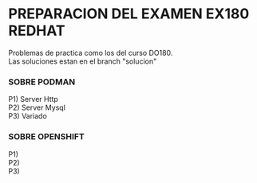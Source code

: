 # PREPARACION DEL EXAMEN EX180 REDHAT
Problemas de practica como los del curso DO180.  
Las soluciones estan en el branch "solucion"  

### SOBRE PODMAN  
P1) Server Http  
P2) Server Mysql  
P3) Variado  

### SOBRE OPENSHIFT
P1)  
P2)  
P3)  



